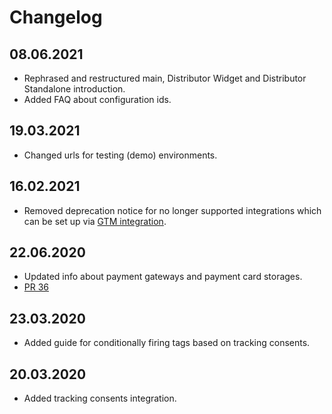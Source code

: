 # Changelog

## 08.06.2021

* Rephrased and restructured main, Distributor Widget and Distributor Standalone introduction.
* Added FAQ about configuration ids.

## 19.03.2021

* Changed urls for testing (demo) environments.

## 16.02.2021

* Removed deprecation notice for no longer supported integrations which can be set up via [GTM integration](integrations.md#google-tag-manager). 

## 22.06.2020

* Updated info about payment gateways and payment card storages. 
* [PR 36](https://github.com/MewsSystems/gitbook-distributor-guide/pull/36/files)

## 23.03.2020

* Added guide for conditionally firing tags based on tracking consents.

## 20.03.2020

* Added tracking consents integration.
